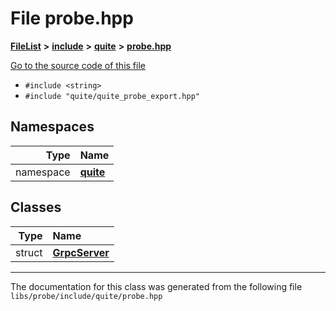 

# File probe.hpp



[**FileList**](files.md) **>** [**include**](dir_248610c7c7855733370a23eb8ee334df.md) **>** [**quite**](dir_6ea7810d42f11748e7a5ac93411fd1ce.md) **>** [**probe.hpp**](probe_2include_2quite_2probe_8hpp.md)

[Go to the source code of this file](probe_2include_2quite_2probe_8hpp_source.md)



* `#include <string>`
* `#include "quite/quite_probe_export.hpp"`













## Namespaces

| Type | Name |
| ---: | :--- |
| namespace | [**quite**](namespacequite.md) <br> |


## Classes

| Type | Name |
| ---: | :--- |
| struct | [**GrpcServer**](structquite_1_1GrpcServer.md) <br> |



















































------------------------------
The documentation for this class was generated from the following file `libs/probe/include/quite/probe.hpp`

